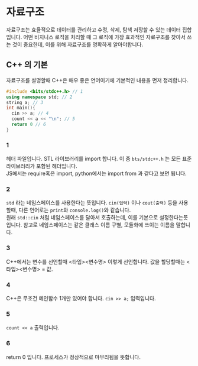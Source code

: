# 자료구조
자료구조는 효율적으로 데이터를 관리하고 수정, 삭제, 탐색 저장할 수 있는 데이터 집합입니다. 어떤 비지니스 로직을 처리할 때 그 로직에 가장 효과적인 자료구조를 찾아서 쓰는 것이 중요한데, 이를 위해 자료구조를 명확하게 알아야합니다.

## C++ 의 기본
자료구조를 설명할때 C++은 매우 좋은 언어이기에 기본적인 내용을 먼저 정리합니다.

```c++
#include <bits/stdc++.h> // 1
using namespace std; // 2 
string a; // 3
int main(){ 
  cin >> a; // 4
  count << a << "\n"; // 5
  return 0 // 6
}
```

### 1
헤더 파일입니다. STL 라이브러리를 import 합니다. 이 중 `bts/stdc++.h` 는 모든 표준 라이브러리가 포함된 헤더입니다. <br/>
JS에서는 require혹은 import, python에서는 import from 과 같다고 보면 됩니다.

### 2
`std` 라는 네임스페이스를 사용한다는 뜻입니다. `cin(입력)` 이나 `cout(출력)` 등을 사용할때, 다른 언어로는 `print`와 `console.log()`와 같습니다. <br/>
원래 `std::cin` 처럼 네임스페이스를 달아서 호출하는데, 이를 기본으로 설정한다는뜻 입니다. 참고로 네임스페이스는 같은 클래스 이름 구별, 모듈화에 쓰이는 이름을 말합니다.

### 3
C++에서는 변수를 선언할때 <타입><변수명> 이렇게 선언합니다. 값을 할당할때는 <타입><변수명> = 값.<br/>

### 4
C++은 무조건 메인함수 1개만 있어야 합니다. `cin >> a;` 입력입니다.

### 5
`count << a` 출력입니다.

### 6
return 0 입니다. 프로세스가 정상적으로 마무리됨을 뜻합니다.

